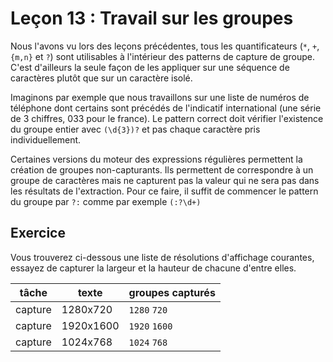 # Leçon 13 : Travail sur les groupes

Nous l'avons vu lors des leçons précédentes, tous les quantificateurs (`*`, `+`, `{m,n}` et `?`) sont utilisables à l'intérieur des patterns de capture de groupe. C'est d'ailleurs la seule façon de les appliquer sur une séquence de caractères plutôt que sur un caractère isolé.

Imaginons par exemple que nous travaillons sur une liste de numéros de téléphone dont certains sont précédés de l'indicatif international (une série de 3 chiffres, 033 pour le france). Le pattern correct doit vérifier l'existence du groupe entier avec `(\d{3})?` et pas chaque caractère pris individuellement.

Certaines versions du moteur des expressions régulières permettent la création de groupes non-capturants. Ils permettent de correspondre à un groupe de caractères mais ne capturent pas la valeur qui ne sera pas dans les résultats de l'extraction. Pour ce faire, il suffit de commencer le pattern du groupe par `?:` comme par exemple `(:?\d+)`

## Exercice

Vous trouverez ci-dessous une liste de résolutions d'affichage courantes, essayez de capturer la largeur et la hauteur de chacune d'entre elles.

| tâche   | texte     | groupes capturés |
| ------- | --------- | ---------------- |
| capture | 1280x720  | `1280` `720`     |
| capture | 1920x1600 | `1920` `1600`    |
| capture | 1024x768  | `1024` `768`     |
